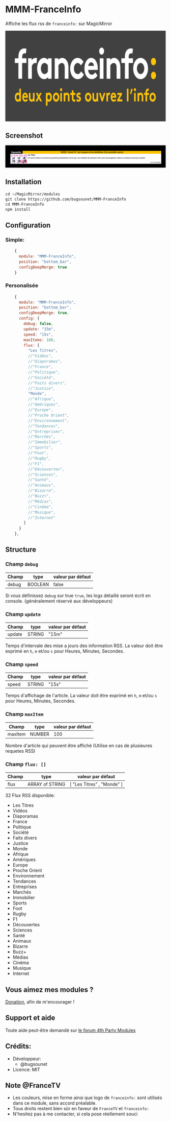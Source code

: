 # MMM-FranceInfo

Affiche les flux rss de `franceinfo:` sur MagicMirror

![](https://raw.githubusercontent.com/bugsounet/MMM-FranceInfo/dev/franceinfo.png)

## Screenshot

![](https://raw.githubusercontent.com/bugsounet/MMM-FranceInfo/main/FRINFO.png)

## Installation
```
cd ~/MagicMirror/modules
git clone https://github.com/bugsounet/MMM-FranceInfo
cd MMM-FranceInfo
npm install
```

## Configuration

### Simple:
```js
    {
      module: "MMM-FranceInfo",
      position: "bottom_bar",
      configDeepMerge: true
    }
```

### Personalisée
```js
    {
      module: "MMM-FranceInfo",
      position: "bottom_bar",
      configDeepMerge: true,
      config: {
        debug: false,
        update: "15m",
        speed: "15s",
        maxItems: 100,
        flux: [
          "Les Titres",
          //"Vidéos",
          //"Diaporamas",
          //"France",
          //"Politique",
          //"Société",
          //"Faits divers",
          //"Justice",
          "Monde",
          //"Afrique",
          //"Amériques",
          //"Europe",
          //"Proche Orient",
          //"Environnement",
          //"Tendances",
          //"Entreprises",
          //"Marchés",
          //"Immobilier",
          //"Sports",
          //"Foot",
          //"Rugby",
          //"F1",
          //"Découvertes",
          //"Sciences",
          //"Santé",
          //"Animaux",
          //"Bizarre",
          //"Buzz+",
          //"Médias",
          //"Cinéma",
          //"Musique",
          //"Internet"
        ]
      }
    },
```

## Structure

### Champ `debug`
|Champ | type | valeur par défaut
|---|---|---
|debug | BOOLEAN | false

Si vous définissez `debug` sur true `true`, les logs détaillé seront écrit en console. (généralement réservé aux développeurs)

### Champ `update`
|Champ | type | valeur par défaut
|---|---|---
|update | STRING | "15m"

Temps d'intervale des mise a jours des information RSS. La valeur doit être exprimé en `h`, `m` et/ou `s` pour Heures, Minutes, Secondes.

### Champ `speed`
|Champ | type | valeur par défaut
|---|---|---
|speed | STRING | "15s"

Temps d'affichage de l'article. La valeur doit être exprimé en `h`, `m` et/ou `s` pour Heures, Minutes, Secondes.

### Champ `maxItem`
|Champ | type | valeur par défaut
|---|---|---
|maxItem | NUMBER | 100

Nombre d'article qui peuvent être affiché (Utilise en cas de plusieures requetes RSS)

### Champ `flux: []`
|Champ | type | valeur par défaut
|---|---|---
|flux | ARRAY of STRING | [ "Les Titres" , "Monde" ]

32 Flux RSS disponible:
 * Les Titres
 * Vidéos
 * Diaporamas
 * France
 * Politique
 * Société
 * Faits divers
 * Justice
 * Monde
 * Afrique
 * Amériques
 * Europe
 * Proche Orient
 * Environnement
 * Tendances
 * Entreprises
 * Marchés
 * Immobilier
 * Sports
 * Foot
 * Rugby
 * F1
 * Découvertes
 * Sciences
 * Santé
 * Animaux
 * Bizarre
 * Buzz+
 * Médias
 * Cinéma
 * Musique
 * Internet

## Vous aimez mes modules ?
[Donation](https://www.paypal.com/cgi-bin/webscr?cmd=_s-xclick&hosted_button_id=TTHRH94Y4KL36&source=url), afin de m'encourager !

## Support et aide
Toute aide peut-être demandé sur [le forum 4th Party Modules](http://forum.bugsounet.fr)

## Crédits:
 * Développeur:
   * @bugsounet
 * Licence: MIT
 
## Note @FranceTV
* Les couleurs, mise en forme ainsi que logo de `franceinfo:` sont utilisés dans ce module, sans accord préalable.
* Tous droits restent bien sûr en faveur de `FranceTV` et `franceinfo:`
* N'hesitez pas à me contacter, si cela pose réellement souci
